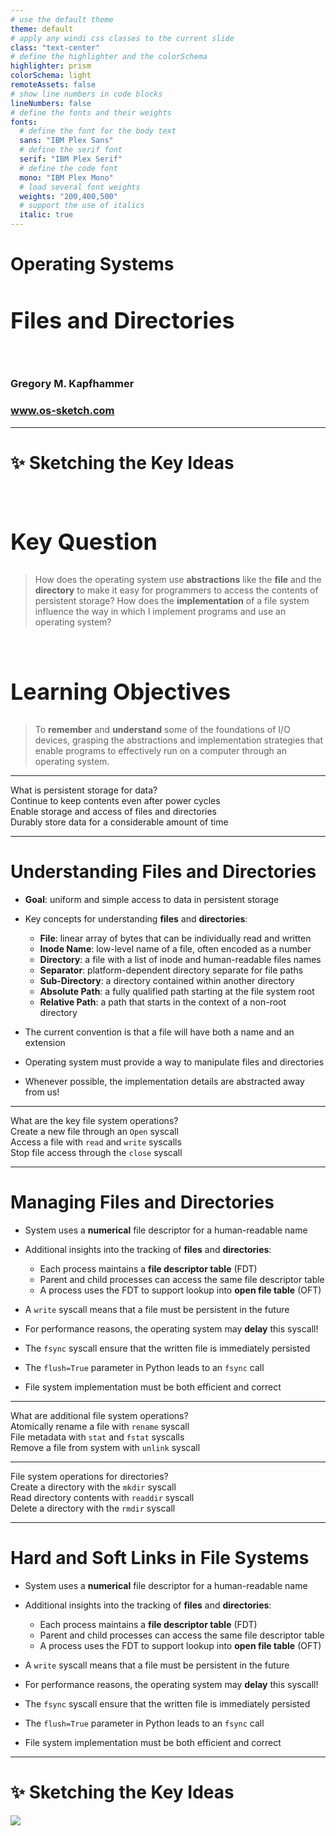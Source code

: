 ```yaml
---
# use the default theme
theme: default
# apply any windi css classes to the current slide
class: "text-center"
# define the highlighter and the colorSchema
highlighter: prism
colorSchema: light
remoteAssets: false
# show line numbers in code blocks
lineNumbers: false
# define the fonts and their weights
fonts:
  # define the font for the body text
  sans: "IBM Plex Sans"
  # define the serif font
  serif: "IBM Plex Serif"
  # define the code font
  mono: "IBM Plex Mono"
  # load several font weights
  weights: "200,400,500"
  # support the use of italics
  italic: true
---
```


[//]: # "Slide Start {{{"

# Operating Systems

## Files and Directories

<div class="container my-5">
  &nbsp;
</div>

### Gregory M. Kapfhammer

### www.os-sketch.com

[//]: # "Slide End }}}"

---

[//]: # "Slide Start {{{"

# ✨ Sketching the Key Ideas

<style>
  h1 {
    @apply mb-0 -mt-1;
  }
  h2 {
    font-size: 36px;
    @apply text-red-600 mb-4;
  }
</style>

<br>

<div v-click>

## Key Question

> How does the operating system use **abstractions** like the **file** and the
> **directory** to make it easy for programmers to access the contents of
> persistent storage? How does the **implementation** of a file system
> influence the way in which I implement programs and use an operating system?

</div>

<br>

<div v-click>

## Learning Objectives

> To **remember** and **understand** some of the foundations of I/O devices,
> grasping the abstractions and implementation strategies that enable programs
> to effectively run on a computer through an operating system.

</div>

[//]: # "Slide End }}}"

---

[//]: # "Slide Start {{{"

<div class="flex row">

<div class="text-7xl text-red-600 font-bold mt-5 ml-4 mb-4">
What is persistent storage for data?
</div>

</div>

<div v-click>

<div class="flex row">

<mdi-tooltip-check class="text-6xl ml-8 mt-6 text-blue-600" />

<div class="text-3xl font-bold mt-10 ml-4">
Continue to keep contents even after power cycles
</div>

</div>

</div>

<div v-click>

<div class="flex row">

<mdi-tooltip-check class="text-6xl ml-8 mt-6 text-blue-600" />

<div class="text-3xl font-bold mt-10 ml-4">
Enable storage and access of files and directories
</div>

</div>

</div>

<div v-click>

<div class="flex row">

<mdi-tooltip-check class="text-6xl ml-8 mt-6 text-blue-600" />

<div class="text-3xl font-bold mt-10 ml-4">
Durably store data for a considerable amount of time
</div>

</div>

</div>

[//]: # "Slide End }}}"

---

[//]: # "Slide Start {{{"

# Understanding Files and Directories

<v-clicks>

- **Goal**: uniform and simple access to data in persistent storage

- Key concepts for understanding **files** and **directories**:

  - **File**: linear array of bytes that can be individually read and written
  - **Inode Name**: low-level name of a file, often encoded as a number
  - **Directory**: a file with a list of inode and human-readable files names
  - **Separator**: platform-dependent directory separate for file paths
  - **Sub-Directory**: a directory contained within another directory
  - **Absolute Path**: a fully qualified path starting at the file system root
  - **Relative Path**: a path that starts in the context of a non-root directory

- The current convention is that a file will have both a name and an extension

- Operating system must provide a way to manipulate files and directories

- Whenever possible, the implementation details are abstracted away from us!

</v-clicks>

[//]: # "Slide End }}}"

---

[//]: # "Slide Start {{{"

<div class="flex row">

<div class="text-7xl text-red-600 font-bold mt-5 ml-4 mb-4">
What are the key file system operations?
</div>

</div>

<div v-click>

<div class="flex row">

<uim-grid class="text-6xl ml-8 mt-6 text-blue-600" />

<div class="text-3xl font-bold mt-10 ml-4">
Create a new file through an <code>Open</code> syscall
</div>

</div>

</div>

<div v-click>

<div class="flex row">

<uim-grid class="text-6xl ml-8 mt-6 text-blue-600" />

<div class="text-3xl font-bold mt-10 ml-4">
Access a file with <code>read</code> and <code>write</code> syscalls
</div>

</div>

</div>

<div v-click>

<div class="flex row">

<uim-grid class="text-6xl ml-8 mt-6 text-blue-600" />

<div class="text-3xl font-bold mt-10 ml-4">
Stop file access through the <code>close</code> syscall
</div>

</div>

</div>

[//]: # "Slide End }}}"

---

[//]: # "Slide Start {{{"

# Managing Files and Directories

<v-clicks>

- System uses a **numerical** file descriptor for a human-readable name

- Additional insights into the tracking of **files** and **directories**:

  - Each process maintains a **file descriptor table** (FDT)
  - Parent and child processes can access the same file descriptor table
  - A process uses the FDT to support lookup into **open file table** (OFT)

- A `write` syscall means that a file must be persistent in the future

- For performance reasons, the operating system may **delay** this syscall!

- The `fsync` syscall ensure that the written file is immediately persisted

- The `flush=True` parameter in Python leads to an `fsync` call

- File system implementation must be both efficient and correct

</v-clicks>

[//]: # "Slide End }}}"

---

[//]: # "Slide Start {{{"

<div class="flex row">

<div class="text-7xl text-red-600 font-bold mt-5 ml-4 mb-4">
What are additional file system operations?
</div>

</div>

<div v-click>

<div class="flex row">

<uim-grid class="text-6xl ml-8 mt-6 text-blue-600" />

<div class="text-3xl font-bold mt-10 ml-4">
Atomically rename a file with <code>rename</code> syscall
</div>

</div>

</div>

<div v-click>

<div class="flex row">

<uim-grid class="text-6xl ml-8 mt-6 text-blue-600" />

<div class="text-3xl font-bold mt-10 ml-4">
File metadata with <code>stat</code> and <code>fstat</code> syscalls
</div>

</div>

</div>

<div v-click>

<div class="flex row">

<uim-grid class="text-6xl ml-8 mt-6 text-blue-600" />

<div class="text-3xl font-bold mt-10 ml-4">
Remove a file from system with <code>unlink</code> syscall
</div>

</div>

</div>

[//]: # "Slide End }}}"

---

[//]: # "Slide Start {{{"

<div class="flex row">

<div class="text-7xl text-red-600 font-bold mt-5 ml-4 mb-4">
File system operations for directories?
</div>

</div>

<div v-click>

<div class="flex row">

<uim-grid class="text-6xl ml-8 mt-6 text-blue-600" />

<div class="text-3xl font-bold mt-10 ml-4">
Create a directory with the <code>mkdir</code> syscall
</div>

</div>

</div>

<div v-click>

<div class="flex row">

<uim-grid class="text-6xl ml-8 mt-6 text-blue-600" />

<div class="text-3xl font-bold mt-10 ml-4">
Read directory contents with <code>readdir</code> syscall
</div>

</div>

</div>

<div v-click>

<div class="flex row">

<uim-grid class="text-6xl ml-8 mt-6 text-blue-600" />

<div class="text-3xl font-bold mt-10 ml-4">
Delete a directory with the <code>rmdir</code> syscall
</div>

</div>

</div>

[//]: # "Slide End }}}"

---

[//]: # "Slide Start {{{"

# Hard and Soft Links in File Systems

<v-clicks>

- System uses a **numerical** file descriptor for a human-readable name

- Additional insights into the tracking of **files** and **directories**:

  - Each process maintains a **file descriptor table** (FDT)
  - Parent and child processes can access the same file descriptor table
  - A process uses the FDT to support lookup into **open file table** (OFT)

- A `write` syscall means that a file must be persistent in the future

- For performance reasons, the operating system may **delay** this syscall!

- The `fsync` syscall ensure that the written file is immediately persisted

- The `flush=True` parameter in Python leads to an `fsync` call

- File system implementation must be both efficient and correct

</v-clicks>

[//]: # "Slide End }}}"


---

[//]: # "Slide Start {{{"

# ✨ Sketching the Key Ideas

<img src="/os-sketch-files-directories.svg" class="ml-0 mt-8 h-100" />

[//]: # "Slide End }}}"
